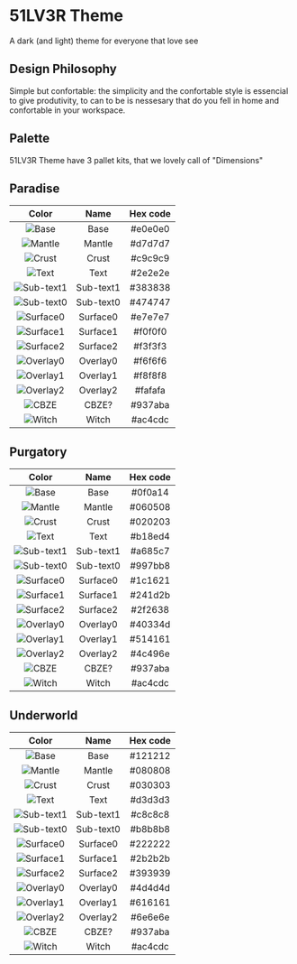 # 51LV3R Theme
A dark (and light) theme for everyone that love see

## Design Philosophy
Simple but confortable: the simplicity and the confortable style is essencial to give produtivity, to can to be is nessesary that do you fell in home and confortable in your workspace.

 
## Palette
51LV3R Theme have 3 pallet kits, that we lovely call of "Dimensions"

## Paradise
| Color |    Name   | Hex code |
|:-----:|:---------:|:--------:|
|   ![Base](Paradise/Base.png)    |    Base   |  #e0e0e0 |
|   ![Mantle](Paradise/Mantle.png)    |   Mantle  |  #d7d7d7 |
|   ![Crust](Paradise/Crust.png)    |   Crust   |  #c9c9c9 |
|   ![Text](Paradise/Text.png)    |    Text   |  #2e2e2e |
|   ![Sub-text1](Paradise/Sub-text1.png)   | Sub-text1 |  #383838 |
|   ![Sub-text0](Paradise/Sub-text0.png)    | Sub-text0 |  #474747 |
|   ![Surface0](Paradise/Surface0.png)    |  Surface0 |  #e7e7e7 |
|   ![Surface1](Paradise/Surface1.png)    |  Surface1 |  #f0f0f0 |
|   ![Surface2](Paradise/Surface2.png)    |  Surface2 |  #f3f3f3 |
|   ![Overlay0](Paradise/Overlay0.png)    |  Overlay0 |  #f6f6f6 |
|   ![Overlay1](Paradise/Overlay1.png)    |  Overlay1 |  #f8f8f8 |
|   ![Overlay2](Paradise/Overlay2.png)    |  Overlay2 |  #fafafa |
|   ![CBZE](Paradise/CBZE.png)    |   CBZE?   |  #937aba |
|   ![Witch](Paradise/Witch.png)    |   Witch   |  #ac4cdc |

## Purgatory
| Color |    Name   | Hex code |
|:-----:|:---------:|:--------:|
|  ![Base](Purgatory/Base.png)     |    Base   |  #0f0a14 |
|  ![Mantle](Purgatory/Mantle.png)     |   Mantle  |  #060508 |
|  ![Crust](Purgatory/Crust.png)     |   Crust   |  #020203 |
|  ![Text](Purgatory/Text.png)     |    Text   |  #b18ed4 |
|  ![Sub-text1](Purgatory/Sub-text1.png)     | Sub-text1 |  #a685c7 |
|  ![Sub-text0](Purgatory/Sub-text0.png)     | Sub-text0 |  #997bb8 |
|  ![Surface0](Purgatory/Surface0.png)     |  Surface0 |  #1c1621 |
|  ![Surface1](Purgatory/Surface1.png)     |  Surface1 |  #241d2b |
|  ![Surface2](Purgatory/Surface2.png)     |  Surface2 |  #2f2638 |
|  ![Overlay0](Purgatory/Overlay0.png)     |  Overlay0 |  #40334d |
|  ![Overlay1](Purgatory/Overlay1.png)     |  Overlay1 |  #514161 |
|  ![Overlay2](Purgatory/Overlay2.png)     |  Overlay2 |  #4c496e |
|  ![CBZE](Purgatory/CBZE.png)     |   CBZE?   |  #937aba |
|  ![Witch](Purgatory/Witch.png)     |   Witch   |  #ac4cdc |

## Underworld
| Color |    Name   | Hex code |
|:-----:|:---------:|:--------:|
|  ![Base](Underworld/Base.png)     |    Base   |  #121212 |
|  ![Mantle](Underworld/Mantle.png)     |   Mantle  |  #080808 |
|  ![Crust](Underworld/Crust.png)     |   Crust   |  #030303 |
|  ![Text](Underworld/Text.png)     |    Text   |  #d3d3d3 |
|  ![Sub-text1](Underworld/Sub-text1.png)     | Sub-text1 |  #c8c8c8 |
|  ![Sub-text0](Underworld/Sub-text0.png)     | Sub-text0 |  #b8b8b8 |
|  ![Surface0](Underworld/Surface0.png)     |  Surface0 |  #222222 |
|  ![Surface1](Underworld/Surface1.png)     |  Surface1 |  #2b2b2b |
|  ![Surface2](Underworld/Surface2.png)     |  Surface2 |  #393939 |
|  ![Overlay0](Underworld/Overlay0.png)     |  Overlay0 |  #4d4d4d |
|  ![Overlay1](Underworld/Overlay1.png)     |  Overlay1 |  #616161 |
|  ![Overlay2](Underworld/Overlay2.png)     |  Overlay2 |  #6e6e6e |
|  ![CBZE](Underworld/CBZE.png)     |   CBZE?   |  #937aba |
|  ![Witch](Underworld/Witch.png)     |   Witch   |  #ac4cdc |